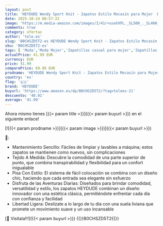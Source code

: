 ```yaml
---
layout: post
title: 'HEYDUDE Wendy Sport Knit - Zapatos Estilo Mocasín para Mujer  Black/White  36'
date: 2025-10-24 08:57:22
image: 'https://m.media-amazon.com/images/I/41r+usehXPL._SL500_._SL400_.jpg'
comments: true
category: ofertas
author: 'tole.es'
slug: 'B0CHSZD5T2-es HEYDUDE Wendy Sport Knit - Zapatos Estilo Mocasín para...'
sku: 'B0CHSZD5T2-es'
tags: [ 'Moda','Moda Mujer','Zapatillas casual para mujer','Zapatillas deportivas y de moda para mujer','Zapatos para mujer','heydude','zapatos','🇪🇸', ]
actualPrice: 41.99 EUR
currency: EUR
price: 41.99
comparePrice: 69.99 EUR
prodname: 'HEYDUDE Wendy Sport Knit - Zapatos Estilo Mocasín para Mujer  Black/White  36'
country: 'es'
flag: '🇪🇸'
brand: 'HEYDUDE'
buyurl: 'https://www.amazon.es/dp/B0CHSZD5T2/?tag=tolees-21'
descuento: '40.01'
average: '41.99'
---
```


Ahora mismo tienes [{{< param title >}}]({{< param buyurl >}}) en el siguiente enlace!

[![{{< param prodname >}}]({{< param image >}})]({{< param buyurl >}})

🔎:

- Mantenimiento Sencillo: Fáciles de limpiar y lavables a máquina; estos zapatos se mantienen como nuevos, sin complicaciones
- Tejido A Medida: Descubre la comodidad de una parte superior de punto, que combina transpirabilidad y flexibilidad para un confort inigualable
- Pisa Con Estilo: El sistema de fácil colocación se combina con un diseño chic, haciendo que cada entrada sea elegante sin esfuerzo
- Disfruta de las Aventuras Diarias: Diseñados para brindar comodidad, versatilidad y estilo, los zapatos HEYDUDE combinan un diseño innovador con una estética clásica, permitiéndote enfrentar cada día con confianza y facilidad
- Libertad Ligera: Deslízate a lo largo de tu día con una suela liviana que promete un movimiento suave y un uso incansable

[🛒 Visítala!!!]({{< param buyurl >}})
{{<world>}}B0CHSZD5T2{{</world>}}

